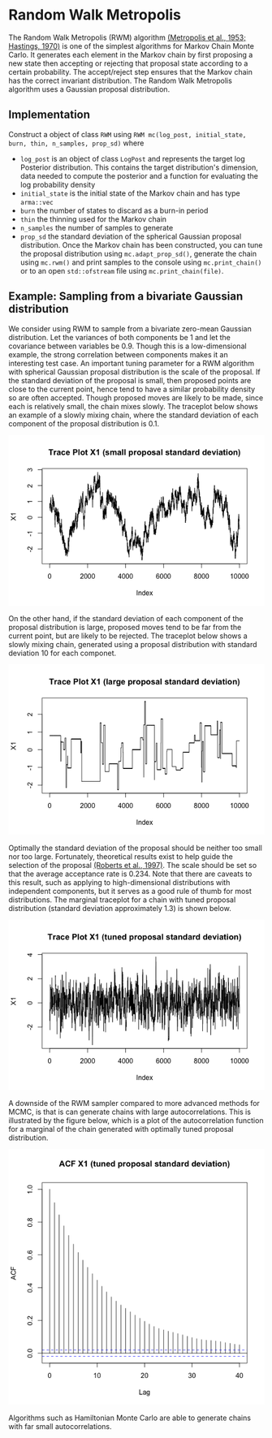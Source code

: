 # Random Walk Metropolis

The Random Walk Metropolis (RWM) algorithm [(Metropolis et al., 1953; ](https://aip.scitation.org/doi/abs/10.1063/1.1699114) [Hastings, 1970)](https://academic.oup.com/biomet/article-abstract/57/1/97/284580) is one of the simplest algorithms for Markov Chain Monte Carlo. It generates each element in the Markov chain by first proposing a new state then accepting or rejecting that proposal state according to a certain probability. The accept/reject step ensures that the Markov chain has the correct invariant distribution. The Random Walk Metropolis algorithm uses a Gaussian proposal distribution.

## Implementation

Construct a object of class `RWM` using `RWM mc(log_post, initial_state, burn, thin, n_samples, prop_sd)` where
* `log_post` is an object of class `LogPost` and represents the target log Posterior distribution. This contains the target distribution's dimension, data needed to compute the posterior and a function for evaluating the log probability density
* `initial_state` is the initial state of the Markov chain and has type `arma::vec` 
* `burn` the number of states to discard as a burn-in period
* `thin` the thinning used for the Markov chain
* `n_samples` the number of samples to generate
* `prop_sd` the standard deviation of the spherical Gaussian proposal distribution.
Once the Markov chain has been constructed, you can tune the proposal distribution using `mc.adapt_prop_sd()`, generate the chain using `mc.rwm()` and print samples to the console using `mc.print_chain()` or to an open `std::ofstream` file using `mc.print_chain(file)`.

## Example: Sampling from a bivariate Gaussian distribution

We consider using RWM to sample from a bivariate zero-mean Gaussian distribution. Let the variances of both components be 1 and let the covariance between variables be 0.9. Though this is a low-dimensional example, the strong correlation between components makes it an interesting test case. An important tuning parameter for a RWM algorithm with spherical Gaussian proposal distribution is the scale of the proposal. If the standard deviation of the proposal is small, then proposed points are close to the current point, hence tend to have a similar probability density so are often accepted. Though proposed moves are likely to be made, since each is relatively small, the chain mixes slowly. The traceplot below shows an example of a slowly mixing chain, where the standard deviation of each component of the proposal distribution is  0.1.

![](https://github.com/mckimmh/mcmc/blob/main/images/rwm_trace_plot_small_sd.png)

On the other hand, if the standard deviation of each component of the proposal distribution is large, proposed moves tend to be far from the current point, but are likely to be rejected. The traceplot below shows a slowly mixing chain, generated using a proposal distribution with standard deviation 10 for each componet.

![](https://github.com/mckimmh/mcmc/blob/main/images/rwm_trace_plot_large_sd.png)

Optimally the standard deviation of the proposal should be neither too small nor too large. Fortunately, theoretical results exist to help guide the selection of the proposal [(Roberts et al., 1997)](https://projecteuclid.org/journals/annals-of-applied-probability/volume-7/issue-1/Weak-convergence-and-optimal-scaling-of-random-walk-Metropolis-algorithms/10.1214/aoap/1034625254.full). The scale should be set so that the average acceptance rate is 0.234. Note that there are caveats to this result, such as applying to high-dimensional distributions with independent components, but it serves as a good rule of thumb for most distributions. The marginal traceplot for a chain with tuned proposal distribution (standard deviation approximately 1.3) is shown below.

![](https://github.com/mckimmh/mcmc/blob/main/images/rwm_trace_plot_tuned_sd.png)

A downside of the RWM sampler compared to more advanced methods for MCMC, is that is can generate chains with large autocorrelations. This is illustrated by the figure below, which is a plot of the autocorrelation function for a marginal of the chain generated with optimally tuned proposal distribution.

![](https://github.com/mckimmh/mcmc/blob/main/images/rwm_acf_tuned.png)

Algorithms such as Hamiltonian Monte Carlo are able to generate chains with far small autocorrelations.
